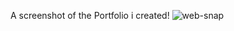 A screenshot of the Portfolio i created!
![web-snap](https://user-images.githubusercontent.com/50430960/168222969-84a3af17-4ff4-4b58-97d6-ed0c8fd31617.jpg)
